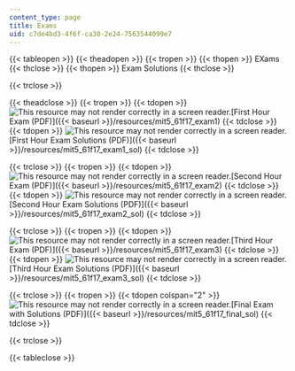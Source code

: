 ```yaml
---
content_type: page
title: Exams
uid: c7de4bd3-4f6f-ca30-2e24-7563544099e7
---
```


{{< tableopen >}}
{{< theadopen >}}
{{< tropen >}}
{{< thopen >}}
EXams
{{< thclose >}}
{{< thopen >}}
Exam Solutions
{{< thclose >}}

{{< trclose >}}

{{< theadclose >}}
{{< tropen >}}
{{< tdopen >}}
![This resource may not render correctly in a screen reader.](/images/inacessible.gif)[First Hour Exam (PDF)]({{< baseurl >}}/resources/mit5_61f17_exam1)
{{< tdclose >}}
{{< tdopen >}}
![This resource may not render correctly in a screen reader.](/images/inacessible.gif)[First Hour Exam Solutions (PDF)]({{< baseurl >}}/resources/mit5_61f17_exam1_sol)
{{< tdclose >}}

{{< trclose >}}
{{< tropen >}}
{{< tdopen >}}
![This resource may not render correctly in a screen reader.](/images/inacessible.gif)[Second Hour Exam (PDF)]({{< baseurl >}}/resources/mit5_61f17_exam2)
{{< tdclose >}}
{{< tdopen >}}
![This resource may not render correctly in a screen reader.](/images/inacessible.gif)[Second Hour Exam Solutions (PDF)]({{< baseurl >}}/resources/mit5_61f17_exam2_sol)
{{< tdclose >}}

{{< trclose >}}
{{< tropen >}}
{{< tdopen >}}
![This resource may not render correctly in a screen reader.](/images/inacessible.gif)[Third Hour Exam (PDF)]({{< baseurl >}}/resources/mit5_61f17_exam3)
{{< tdclose >}}
{{< tdopen >}}
![This resource may not render correctly in a screen reader.](/images/inacessible.gif)[Third Hour Exam Solutions (PDF)]({{< baseurl >}}/resources/mit5_61f17_exam3_sol)
{{< tdclose >}}

{{< trclose >}}
{{< tropen >}}
{{< tdopen colspan="2" >}}
![This resource may not render correctly in a screen reader.](/images/inacessible.gif)[Final Exam with Solutions (PDF)]({{< baseurl >}}/resources/mit5_61f17_final_sol)
{{< tdclose >}}

{{< trclose >}}

{{< tableclose >}}